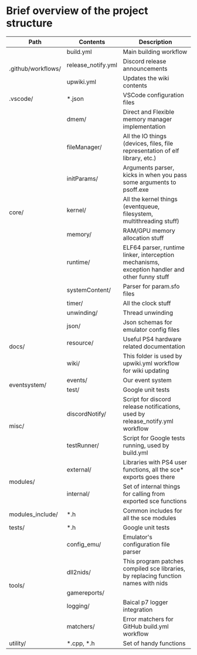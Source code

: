 # Brief overview of the project structure

<table>
    <thead>
        <tr>
            <th>Path</th>
            <th>Contents</th>
            <th>Description</th>
        </tr>
    </thead>
    <tbody>
        <!-- Workflow thingies -->
        <tr>
            <td rowspan=3>.github/workflows/</td>
            <td>build.yml</td>
            <td>Main building workflow</td>
        </tr>
        <tr>
            <td>release_notify.yml</td>
            <td>Discord release announcements</td>
        </tr>
        <tr>
            <td>upwiki.yml</td>
            <td>Updates the wiki contents</td>
        </tr>
        <!-- VSCode thingies -->
        <tr>
            <td>.vscode/</td>
            <td>*.json</td>
            <td>VSCode configuration files</td>
        </tr>
        <!-- Core thingies -->
        <tr>
            <td rowspan=9>core/</td>
            <td>dmem/</td>
            <td>Direct and Flexible memory manager implementation</td>
        </tr>
        <tr>
            <td>fileManager/</td>
            <td>All the IO things (devices, files, file representation of elf library, etc.)</td>
        </tr>
        <tr>
            <td>initParams/</td>
            <td>Arguments parser, kicks in when you pass some arguments to psoff.exe</td>
        </tr>
        <tr>
            <td>kernel/</td>
            <td>All the kernel things (eventqueue, filesystem, multithreading stuff)</td>
        </tr>
        <tr>
            <td>memory/</td>
            <td>RAM/GPU memory allocation stuff</td>
        </tr>
        <tr>
            <td>runtime/</td>
            <td>ELF64 parser, runtime linker, interception mechanisms, exception handler and other funny stuff</td>
        </tr>
        <tr>
            <td>systemContent/</td>
            <td>Parser for param.sfo files</td>
        </tr>
        <tr>
            <td>timer/</td>
            <td>All the clock stuff</td>
        </tr>
        <tr>
            <td>unwinding/</td>
            <td>Thread unwinding</td>
        </tr>
        <!-- Documentation thingies -->
        <tr>
            <td rowspan=3>docs/</td>
            <td>json/</td>
            <td>Json schemas for emulator config files</td>
        </tr>
        <tr>
            <td>resource/</td>
            <td>Useful PS4 hardware related documentation</td>
        </tr>
        <tr>
            <td>wiki/</td>
            <td>This folder is used by upwiki.yml workflow for wiki updating</td>
        </tr>
        <!-- Event thingies -->
        <tr>
            <td rowspan=2>eventsystem/</td>
            <td>events/</td>
            <td>Our event system</td>
        </tr>
        <tr>
            <td>test/</td>
            <td>Google unit tests</td>
        </tr>
        <!-- NodeJS thingies -->
        <tr>
            <td rowspan=2>misc/</td>
            <td>discordNotify/</td>
            <td>Script for discord release notifications, used by release_notify.yml workflow</td>
        </tr>
        <tr>
            <td>testRunner/</td>
            <td>Script for Google tests running, used by build.yml</td>
        </tr>
        <!-- User thingies -->
        <tr>
            <td rowspan=2>modules/</td>
            <td>external/</td>
            <td>Libraries with PS4 user functions, all the sce* exports goes there</td>
        </tr>
        <tr>
            <td>internal/</td>
            <td>Set of internal things for calling from exported sce functions</td>
        </tr>
        <tr>
            <td>modules_include/</td>
            <td>*.h</td>
            <td>Common includes for all the sce modules</td>
        </tr>
        <!-- Testbench thingies -->
        <tr>
            <td>tests/</td>
            <td>*.h</td>
            <td>Google unit tests</td>
        </tr>
        <!-- Tools -->
        <tr>
            <td rowspan=5>tools/</td>
            <td>config_emu/</td>
            <td>Emulator's configuration file parser</td>
        </tr>
        <tr>
            <td>dll2nids/</td>
            <td>This program patches compiled sce libraries, by replacing function names with nids</td>
        </tr>
        <tr>
            <td>gamereports/</td>
            <td></td>
        </tr>
        <tr>
            <td>logging/</td>
            <td>Baical p7 logger integration</td>
        </tr>
        <tr>
            <td>matchers/</td>
            <td>Error matchers for GitHub build.yml workflow</td>
        </tr>
        <!-- Utilities -->
        <tr>
            <td>utility/</td>
            <td>*.cpp, *.h</td>
            <td>Set of handy functions</td>
        </tr>
    </tbody>
</table>
